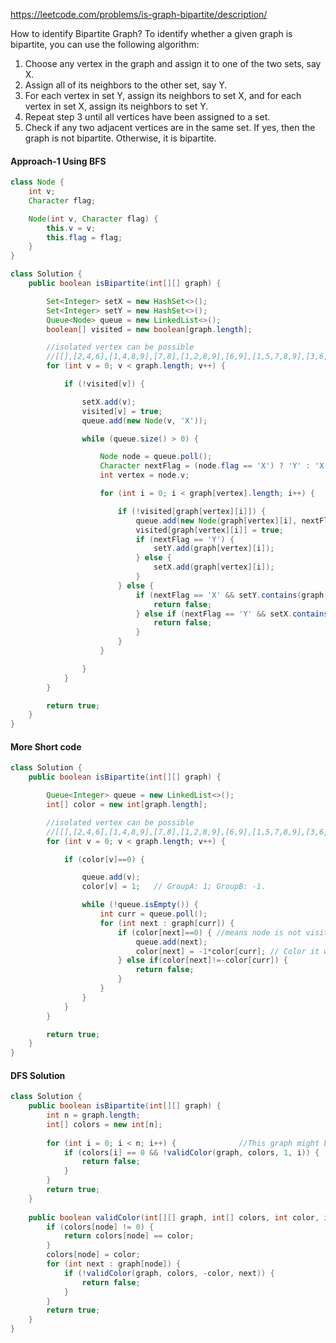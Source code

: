 https://leetcode.com/problems/is-graph-bipartite/description/

How to identify Bipartite Graph?
To identify whether a given graph is bipartite, you can use the following algorithm:

1. Choose any vertex in the graph and assign it to one of the two sets, say X.
2. Assign all of its neighbors to the other set, say Y.
3. For each vertex in set Y, assign its neighbors to set X, and for each vertex in set X, assign its neighbors to set Y.
4. Repeat step 3 until all vertices have been assigned to a set.
5. Check if any two adjacent vertices are in the same set. If yes, then the graph is not bipartite. Otherwise, it is bipartite.


#### Approach-1 Using BFS

```java
class Node {
    int v;
    Character flag;

    Node(int v, Character flag) {
        this.v = v;
        this.flag = flag;
    }
}

class Solution {
    public boolean isBipartite(int[][] graph) {

        Set<Integer> setX = new HashSet<>();
        Set<Integer> setY = new HashSet<>();
        Queue<Node> queue = new LinkedList<>();
        boolean[] visited = new boolean[graph.length];

        //isolated vertex can be possible
        //[[],[2,4,6],[1,4,8,9],[7,8],[1,2,8,9],[6,9],[1,5,7,8,9],[3,6,9],[2,3,4,6,9],[2,4,5,6,7,8]]
        for (int v = 0; v < graph.length; v++) {

            if (!visited[v]) {

                setX.add(v);
                visited[v] = true;
                queue.add(new Node(v, 'X'));

                while (queue.size() > 0) {

                    Node node = queue.poll();
                    Character nextFlag = (node.flag == 'X') ? 'Y' : 'X';
                    int vertex = node.v;

                    for (int i = 0; i < graph[vertex].length; i++) {

                        if (!visited[graph[vertex][i]]) {
                            queue.add(new Node(graph[vertex][i], nextFlag));
                            visited[graph[vertex][i]] = true;
                            if (nextFlag == 'Y') {
                                setY.add(graph[vertex][i]);
                            } else {
                                setX.add(graph[vertex][i]);
                            }
                        } else {
                            if (nextFlag == 'X' && setY.contains(graph[vertex][i])) {
                                return false;
                            } else if (nextFlag == 'Y' && setX.contains(graph[vertex][i])) {
                                return false;
                            }
                        }
                    }

                }
            }
        }

        return true;
    }
}
```


#### More Short code

```java
class Solution {
    public boolean isBipartite(int[][] graph) {

        Queue<Integer> queue = new LinkedList<>();
        int[] color = new int[graph.length];

        //isolated vertex can be possible
        //[[],[2,4,6],[1,4,8,9],[7,8],[1,2,8,9],[6,9],[1,5,7,8,9],[3,6,9],[2,3,4,6,9],[2,4,5,6,7,8]]
        for (int v = 0; v < graph.length; v++) {

            if (color[v]==0) {

                queue.add(v);
                color[v] = 1;   // GroupA: 1; GroupB: -1.

                while (!queue.isEmpty()) {
                    int curr = queue.poll();
                    for (int next : graph[curr]) {
                        if (color[next]==0) { //means node is not visited
                            queue.add(next);
                            color[next] = -1*color[curr]; // Color it with a different color;
                        } else if(color[next]!=-color[curr]) {
                            return false;
                        }
                    }
                }
            }
        }

        return true;
    }
}
```


#### DFS Solution

```java
class Solution {
    public boolean isBipartite(int[][] graph) {
        int n = graph.length;
        int[] colors = new int[n];			
				
        for (int i = 0; i < n; i++) {              //This graph might be a disconnected graph. So check each unvisited node.
            if (colors[i] == 0 && !validColor(graph, colors, 1, i)) {
                return false;
            }
        }
        return true;
    }
    
    public boolean validColor(int[][] graph, int[] colors, int color, int node) {
        if (colors[node] != 0) {
            return colors[node] == color;
        }       
        colors[node] = color;       
        for (int next : graph[node]) {
            if (!validColor(graph, colors, -color, next)) {
                return false;
            }
        }
        return true;
    }
}
```
